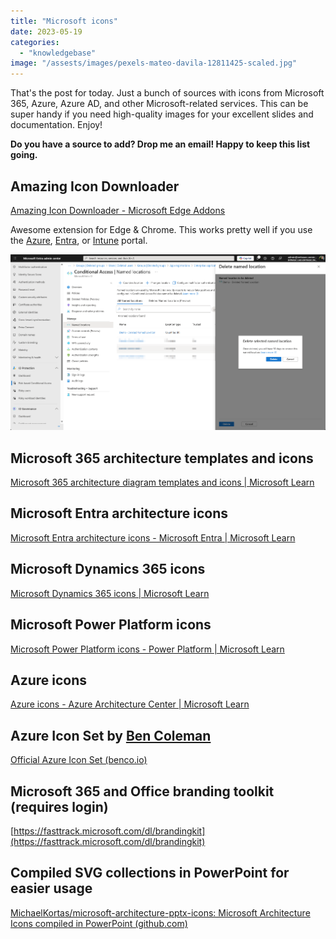 ```yaml
---
title: "Microsoft icons"
date: 2023-05-19
categories: 
  - "knowledgebase"
image: "/assests/images/pexels-mateo-davila-12811425-scaled.jpg"
---
```


That's the post for today. Just a bunch of sources with icons from Microsoft 365, Azure, Azure AD, and other Microsoft-related services. This can be super handy if you need high-quality images for your excellent slides and documentation. Enjoy!

**Do you have a source to add? Drop me an email! Happy to keep this list going.**

## Amazing Icon Downloader

[Amazing Icon Downloader - Microsoft Edge Addons](https://microsoftedge.microsoft.com/addons/detail/amazing-icon-downloader/goanjjfecbakkdmbchgoooajnbiafong)

Awesome extension for Edge & Chrome. This works pretty well if you use the [Azure](https://portal.azure.com), [Entra](https://entra.microsoft.com), or [Intune](https://endpoint.microsoft.com) portal.

![](/assets/images/image-7.png)

## Microsoft 365 architecture templates and icons

[Microsoft 365 architecture diagram templates and icons | Microsoft Learn](https://learn.microsoft.com/en-us/microsoft-365/solutions/architecture-icons-templates?view=o365-worldwide)

## Microsoft Entra architecture icons

[Microsoft Entra architecture icons - Microsoft Entra | Microsoft Learn](https://learn.microsoft.com/en-us/azure/active-directory/architecture/architecture-icons)

## Microsoft Dynamics 365 icons

[Microsoft Dynamics 365 icons | Microsoft Learn](https://learn.microsoft.com/en-us/dynamics365/get-started/icons)

## Microsoft Power Platform icons

[Microsoft Power Platform icons - Power Platform | Microsoft Learn](https://learn.microsoft.com/en-us/power-platform/guidance/icons)

## Azure icons

[Azure icons - Azure Architecture Center | Microsoft Learn](https://learn.microsoft.com/en-us/azure/architecture/icons/)

## Azure Icon Set by [Ben Coleman](https://github.com/benc-uk)

[Official Azure Icon Set (benco.io)](https://code.benco.io/icon-collection/azure-icons/)

## Microsoft 365 and Office branding toolkit (requires login)

[https://fasttrack.microsoft.com/dl/brandingkit](https://fasttrack.microsoft.com/dl/brandingkit)

## Compiled SVG collections in PowerPoint for easier usage

[MichaelKortas/microsoft-architecture-pptx-icons: Microsoft Architecture Icons compiled in PowerPoint (github.com)](https://github.com/MichaelKortas/microsoft-architecture-pptx-icons)
